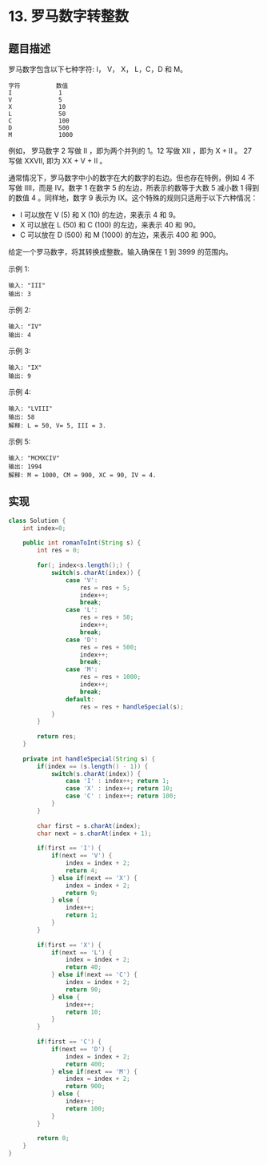 # 13. 罗马数字转整数

## 题目描述

罗马数字包含以下七种字符: I， V， X， L，C，D 和 M。

	字符          数值
	I             1
	V             5
	X             10
	L             50
	C             100
	D             500
	M             1000
例如， 罗马数字 2 写做 II ，即为两个并列的 1。12 写做 XII ，即为 X + II 。 27 写做  XXVII, 即为 XX + V + II 。

通常情况下，罗马数字中小的数字在大的数字的右边。但也存在特例，例如 4 不写做 IIII，而是 IV。数字 1 在数字 5 的左边，所表示的数等于大数 5 减小数 1 得到的数值 4 。同样地，数字 9 表示为 IX。这个特殊的规则只适用于以下六种情况：

- I 可以放在 V (5) 和 X (10) 的左边，来表示 4 和 9。
- X 可以放在 L (50) 和 C (100) 的左边，来表示 40 和 90。 
- C 可以放在 D (500) 和 M (1000) 的左边，来表示 400 和 900。

给定一个罗马数字，将其转换成整数。输入确保在 1 到 3999 的范围内。

示例 1:

	输入: "III"
	输出: 3

示例 2:

	输入: "IV"
	输出: 4

示例 3:

	输入: "IX"
	输出: 9

示例 4:

	输入: "LVIII"
	输出: 58
	解释: L = 50, V= 5, III = 3.

示例 5:

	输入: "MCMXCIV"
	输出: 1994
	解释: M = 1000, CM = 900, XC = 90, IV = 4.

## 实现

```java
class Solution {
    int index=0;
    
    public int romanToInt(String s) {
        int res = 0;
        
        for(; index<s.length();) {
            switch(s.charAt(index)) {
                case 'V':
                    res = res + 5;
                    index++;
                    break;
                case 'L':
                    res = res + 50;
                    index++;
                    break;
                case 'D':
                    res = res + 500;
                    index++;
                    break;
                case 'M':
                    res = res + 1000;
                    index++;
                    break;
                default:
                    res = res + handleSpecial(s);
            }
        }
        
        return res;
    }
    
    private int handleSpecial(String s) {
        if(index == (s.length() - 1)) {
            switch(s.charAt(index)) {
                case 'I' : index++; return 1;
                case 'X' : index++; return 10;
                case 'C' : index++; return 100;
            }
        }
        
        char first = s.charAt(index);
        char next = s.charAt(index + 1);
        
        if(first == 'I') {
            if(next == 'V') {
                index = index + 2;
                return 4;
            } else if(next == 'X') {
                index = index + 2;
                return 9;
            } else {
                index++;
                return 1;
            }
        }
        
        if(first == 'X') {
            if(next == 'L') {
                index = index + 2;
                return 40;
            } else if(next == 'C') {
                index = index + 2;
                return 90;
            } else {
                index++;
                return 10;
            }
        }
        
        if(first == 'C') {
            if(next == 'D') {
                index = index + 2;
                return 400;
            } else if(next == 'M') {
                index = index + 2;
                return 900;
            } else {
                index++;
                return 100;
            }
        }
        
        return 0;
    }
}
```
